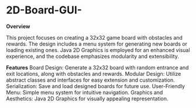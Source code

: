 # 2D-Board-GUI-

**Overview**

This project focuses on creating a 32x32 game board with obstacles and rewards. The design includes a menu system for generating new boards or loading existing ones. Java 2D Graphics is employed for an enhanced visual experience, and the codebase emphasizes modularity and extensibility.

**Features**
Board Design: Generate a 32x32 board with random entrance and exit locations, along with obstacles and rewards.
Modular Design: Utilize abstract classes and interfaces for easy extension and customization.
Serialization: Save and load designed boards for future use.
User-Friendly Menu: Simple menu system for intuitive navigation.
Graphics and Aesthetics: Java 2D Graphics for visually appealing representation.
